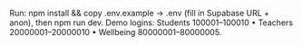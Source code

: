 Run: npm install && copy .env.example -> .env (fill in Supabase URL + anon), then npm run dev. Demo logins: Students 100001–100010 • Teachers 20000001–20000010 • Wellbeing 80000001–80000005.

